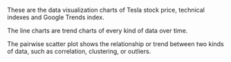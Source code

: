 These are the data visualization charts of Tesla stock price, technical indexes and Google Trends index. 


The line charts are trend charts of every kind of data over time.


The pairwise scatter plot shows the relationship or trend between two kinds of data, such as correlation, clustering, or outliers.
